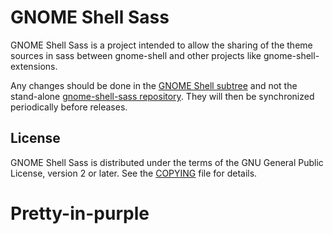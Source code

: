 # GNOME Shell Sass
GNOME Shell Sass is a project intended to allow the sharing of the
theme sources in sass between gnome-shell and other projects like
gnome-shell-extensions.

Any changes should be done in the [GNOME Shell subtree][shell-subtree]
and not the stand-alone [gnome-shell-sass repository][sass-repo]. They
will then be synchronized periodically before releases.

## License
GNOME Shell Sass is distributed under the terms of the GNU General Public
License, version 2 or later. See the [COPYING][license] file for details.

[shell-subtree]: https://gitlab.gnome.org/GNOME/gnome-shell/tree/HEAD/data/theme/gnome-shell-sass
[sass-repo]: https://gitlab.gnome.org/GNOME/gnome-shell-sass
[license]: COPYING
# Pretty-in-purple
